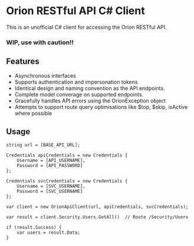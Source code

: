 # Orion RESTful API C# Client


This is an unofficial C# client for accessing the Orion RESTful API. 

### WIP, use with caution!!

## Features
 - Asynchronous interfaces
 - Supports authentication and impersonation tokens
 - Identical design and naming convention as the API endpoints.
 - Complete model converage on supported endpoints.
 - Gracefully handles API errors using the OrionException object
 - Attempts to support route query optimisations like $top, $skip, isActive where possible

## Usage

``` 
string url = [BASE_API_URL];
    
Credentials apiCredentials = new Credentials {
	Username = [API_USERNAME],
	Password = [API_PASSWORD]
};

Credentials svcCredentials = new Credentials {
	Username = [SVC_USERNAME],
	Password = [SVC_USERNAME]
};
    
var client = new OrionApiClient(url, apiCredentials, svcCredentials);
    
var result = client.Security.Users.GetAll()  // Route /Security/Users   
    
if (result.Success) {
	var users = result.Data;
}    
```

